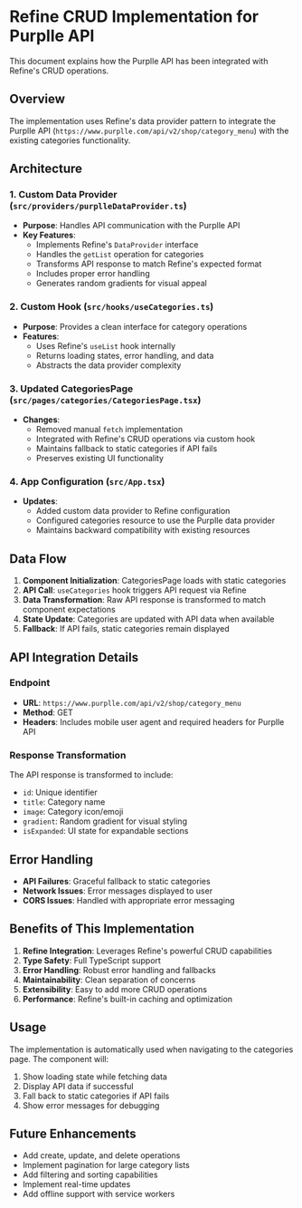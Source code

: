# Refine CRUD Implementation for Purplle API

This document explains how the Purplle API has been integrated with Refine's CRUD operations.

## Overview

The implementation uses Refine's data provider pattern to integrate the Purplle API (`https://www.purplle.com/api/v2/shop/category_menu`) with the existing categories functionality.

## Architecture

### 1. Custom Data Provider (`src/providers/purplleDataProvider.ts`)

- **Purpose**: Handles API communication with the Purplle API
- **Key Features**:
  - Implements Refine's `DataProvider` interface
  - Handles the `getList` operation for categories
  - Transforms API response to match Refine's expected format
  - Includes proper error handling
  - Generates random gradients for visual appeal

### 2. Custom Hook (`src/hooks/useCategories.ts`)

- **Purpose**: Provides a clean interface for category operations
- **Features**:
  - Uses Refine's `useList` hook internally
  - Returns loading states, error handling, and data
  - Abstracts the data provider complexity

### 3. Updated CategoriesPage (`src/pages/categories/CategoriesPage.tsx`)

- **Changes**:
  - Removed manual `fetch` implementation
  - Integrated with Refine's CRUD operations via custom hook
  - Maintains fallback to static categories if API fails
  - Preserves existing UI functionality

### 4. App Configuration (`src/App.tsx`)

- **Updates**:
  - Added custom data provider to Refine configuration
  - Configured categories resource to use the Purplle data provider
  - Maintains backward compatibility with existing resources

## Data Flow

1. **Component Initialization**: CategoriesPage loads with static categories
2. **API Call**: `useCategories` hook triggers API request via Refine
3. **Data Transformation**: Raw API response is transformed to match component expectations
4. **State Update**: Categories are updated with API data when available
5. **Fallback**: If API fails, static categories remain displayed

## API Integration Details

### Endpoint
- **URL**: `https://www.purplle.com/api/v2/shop/category_menu`
- **Method**: GET
- **Headers**: Includes mobile user agent and required headers for Purplle API

### Response Transformation
The API response is transformed to include:
- `id`: Unique identifier
- `title`: Category name
- `image`: Category icon/emoji
- `gradient`: Random gradient for visual styling
- `isExpanded`: UI state for expandable sections

## Error Handling

- **API Failures**: Graceful fallback to static categories
- **Network Issues**: Error messages displayed to user
- **CORS Issues**: Handled with appropriate error messaging

## Benefits of This Implementation

1. **Refine Integration**: Leverages Refine's powerful CRUD capabilities
2. **Type Safety**: Full TypeScript support
3. **Error Handling**: Robust error handling and fallbacks
4. **Maintainability**: Clean separation of concerns
5. **Extensibility**: Easy to add more CRUD operations
6. **Performance**: Refine's built-in caching and optimization

## Usage

The implementation is automatically used when navigating to the categories page. The component will:

1. Show loading state while fetching data
2. Display API data if successful
3. Fall back to static categories if API fails
4. Show error messages for debugging

## Future Enhancements

- Add create, update, and delete operations
- Implement pagination for large category lists
- Add filtering and sorting capabilities
- Implement real-time updates
- Add offline support with service workers 